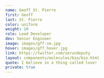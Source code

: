 ```yaml
---
name: Geoff St. Pierre
first: Geoff
last: St. Pierre
color: uniform
weight: 10
role: Lead Developer
dev: Senior Engineer
image: images/gff-sm.jpg
hover: images/gff_hover.jpg
link: https://twitter.com/serundeputy
layout: components/molecules/bio/bio.html
quote: I believe in a thing called love!
private: true
---
```

